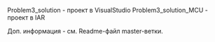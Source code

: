 Problem3_solution - проект в VisualStudio
Problem3_solution_MCU - проект в IAR

Доп. информация - см. Readme-файл master-ветки.
